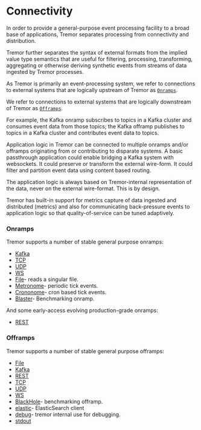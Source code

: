 # Connectivity

In order to provide a general-purpose event processing facility to a broad base
of applications, Tremor separates processing from connectivity and distribution.

Tremor further separates the syntax of external formats from the implied value type semantics that are useful for filtering, processing, transforming, aggregating or otherwise deriving synthetic events from streams of data ingested by Tremor processes.

As Tremor is primarily an event-processing system, we refer to connections to external systems that are logically upstream of Tremor as [`Onramps`](#h-onramps).

We refer to connections to external systems that are logically downstream of Tremor as [`Offramps`](#h-offramps).

For example, the Kafka onramp subscribes to topics in a Kafka cluster and consumes event data from those topics; the Kafka offramp publishes to topics in a Kafka cluster and contributes event data to topics.

Application logic in Tremor can be connected to multiple onramps and/or offramps originating from or contributing to disparate systems. A basic passthrough application could enable bridging a Kafka system with websockets. It could preserve or transform the external wire-form. It could filter and partition event data using content based routing.

The application logic is always based on Tremor-internal representation of the data, never on the external wire-format. This is by design.

Tremor has built-in support for metrics capture of data ingested and distributed (metrics) and also for communicating back-pressure events to application logic so that quality-of-service can be tuned adaptively.

### Onramps

Tremor supports a number of stable general purpose onramps:

* [Kafka](../connectors/onramps/#kafka)
* [TCP](../connectors/onramps/#tcp)
* [UDP](../connectors/onramps/#udp)
* [WS](../connectors/onramps/#WS)
* [File](../connectors/onramps/#file)- reads a singular file.
* [Metronome](../connectors/onramps/#metronome)- periodic tick events.
* [Crononome](../connectors/onramps/#crononome)- cron based tick events.
* [Blaster](../connectors/onramps/#blaster)- Benchmarking onramp.

And some early-access evolving production-grade onramps:

* [REST](../connectors/onramps/#rest)

### Offramps

Tremor supports a number of stable general purpose offramps:

* [File](../connectors/offramps/#file)
* [Kafka](../connectors/offramps/#kafka)
* [REST](../connectors/offramps/#rest)
* [TCP](../connectors/offramps/#tcp)
* [UDP](../connectors/offramps/#udp)
* [WS](../connectors/offramps/#ws)
* [BlackHole](../connectors/offramps/#rest)- benchmarking offramp.
* [elastic](../connectors/offramps/#elastic)- ElasticSearch client
* [debug](../connectors/offramps/#rest)- tremor internal use for debugging.
* [stdout](../connectors/offramps/#stdout)
